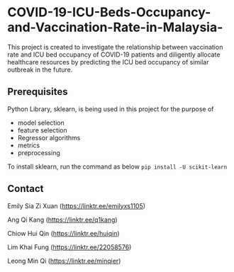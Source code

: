 # COVID-19-ICU-Beds-Occupancy-and-Vaccination-Rate-in-Malaysia-
This project is created to investigate the relationship between vaccination rate and ICU bed occupancy of COVID-19 patients and diligently allocate healthcare resources by predicting the ICU bed occupancy of similar outbreak in the future.

## Prerequisites
 Python Library, sklearn, is being used in this project for the purpose of
- model selection
- feature selection
- Regressor algorithms
- metrics
- preprocessing

To install sklearn, run the command as below
```pip install -U scikit-learn```

## Contact
Emily Sia Zi Xuan (https://linktr.ee/emilyxs1105)

Ang Qi Kang (https://linktr.ee/q1kang)

Chiow Hui Qin (https://linktr.ee/huiqin)

Lim Khai Fung (https://linktr.ee/22058576)

Leong Min Qi (https://linktr.ee/minqier)
